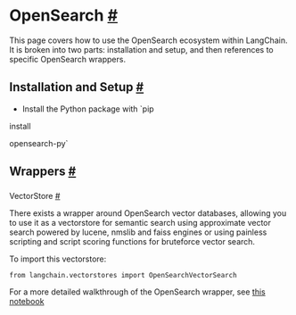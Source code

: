 


 OpenSearch
 [#](#opensearch "Permalink to this headline")
===========================================================



 This page covers how to use the OpenSearch ecosystem within LangChain.
It is broken into two parts: installation and setup, and then references to specific OpenSearch wrappers.
 




 Installation and Setup
 [#](#installation-and-setup "Permalink to this headline")
-----------------------------------------------------------------------------------


* Install the Python package with
 `pip
 

 install
 

 opensearch-py`





 Wrappers
 [#](#wrappers "Permalink to this headline")
-------------------------------------------------------



### 
 VectorStore
 [#](#vectorstore "Permalink to this headline")



 There exists a wrapper around OpenSearch vector databases, allowing you to use it as a vectorstore
for semantic search using approximate vector search powered by lucene, nmslib and faiss engines
or using painless scripting and script scoring functions for bruteforce vector search.
 



 To import this vectorstore:
 





```
from langchain.vectorstores import OpenSearchVectorSearch

```




 For a more detailed walkthrough of the OpenSearch wrapper, see
 [this notebook](../modules/indexes/vectorstores/examples/opensearch)







